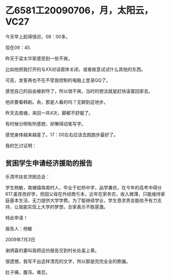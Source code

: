 # 乙6581工20090706，月，太阳云，VC27

今天早上起得很迟，08：00多。

现在09：45.

昨天于梁太华家感受到一些不爽。

比如他把我打开的与XX对话窗体关闭，或者故意试试什么其他的东西。

可恶，发誓再也不在不受我控制的电脑上登录QQ了。

感觉自己的自由被剥夺了，所以很不爽。当时的想法就是赶快滚蛋回家去。

他非要看韩剧。肏，那是人看的吗？无聊到这地步。

昨天去南塘，来回一共4次，脚都不舒服了。

有时候分明有所感想，却懒得动笔写字。

感觉身体越来越差了。17：00左右应该去跑跑步最好了。

我的乞讨证明：

## 贫困学生申请经济援助的报告

乐清市扶贫济困总会：

学生杨敏，南塘镇珠南村人，毕业于虹桥中学，品学兼优，在今年的高考中得分617.虽孜孜好学，但因父母在外经商亏本，近年在家务农，收入微薄，只能维持家庭基本生活，无力提供大学学费。为了能继续学业，学生恳求贵会能给予有力支持，让我能实现上大学的梦想，合家表示不胜感激。

特此申请！

报告人：杨敏

2009年7月3日

谢炳喜的妻叫我把这份报告交到村长处盖上章。

很遗憾，我写不出这样漂亮的文字，所以那是完完全全的欺骗。

肚子痛，腹泻。难忍。

